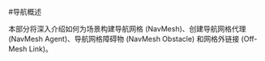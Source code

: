 #导航概述

本部分将深入介绍如何为场景构建导航网格 (NavMesh)、创建导航网格代理 (NavMesh Agent)、导航网格障碍物 (NavMesh Obstacle) 和网格外链接 (Off-Mesh Link)。
